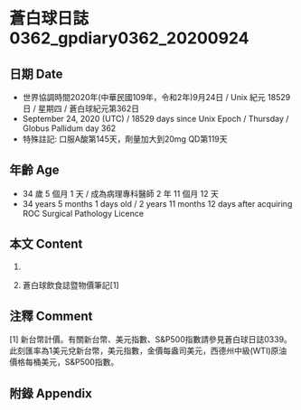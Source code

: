 [_metadata_:encoding]: - "utf-8"
[_metadata_:language]: - "zh-Hant-TW"
[_metadata_:fileformat]: - "markdown"
[_metadata_:MIME_type]: - "text/plain"
[_metadata_:markdown_version]: - "commonmark version 0.29"
[_metadata_:markdown_spec]: - "https://spec.commonmark.org/0.29/"

# 蒼白球日誌0362_gpdiary0362_20200924 #

## 日期 Date ##

* 世界協調時間2020年(中華民國109年，令和2年)9月24日 / Unix 紀元 18529 日 / 星期四 / 蒼白球紀元第362日
* September 24, 2020 (UTC) / 18529 days since Unix Epoch / Thursday / Globus Pallidum day 362
* 特殊註記: 口服A酸第145天，劑量加大到20mg QD第119天

## 年齡 Age ##

* 34 歲 5 個月 1 天 / 成為病理專科醫師 2 年 11 個月 12 天
* 34 years 5 months 1 days old / 2 years 11 months 12 days after acquiring ROC Surgical Pathology Licence

## 本文 Content ##

1. 

    
2. 蒼白球飲食誌暨物價筆記[1]

    

## 注釋 Comment ##

[1] 新台幣計價。有關新台幣、美元指數、S&P500指數請參見蒼白球日誌0339。此刻匯率為1美元兌新台幣，美元指數，金價每盎司美元，西德州中級(WTI)原油價格每桶美元，S&P500指數。



## 附錄 Appendix ##

